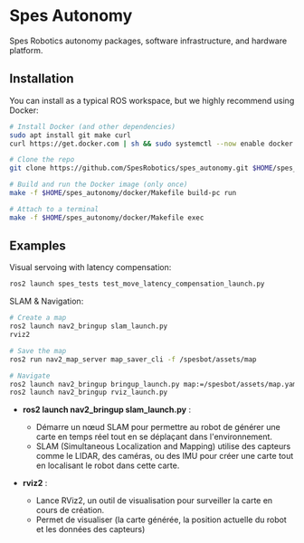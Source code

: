 # Spes Autonomy

Spes Robotics autonomy packages, software infrastructure, and hardware platform.

## Installation

You can install as a typical ROS workspace, but we highly recommend using Docker: 

```bash
# Install Docker (and other dependencies)
sudo apt install git make curl
curl https://get.docker.com | sh && sudo systemctl --now enable docker

# Clone the repo
git clone https://github.com/SpesRobotics/spes_autonomy.git $HOME/spes_autonomy

# Build and run the Docker image (only once)
make -f $HOME/spes_autonomy/docker/Makefile build-pc run

# Attach to a terminal
make -f $HOME/spes_autonomy/docker/Makefile exec
```

## Examples

Visual servoing with latency compensation:
```bash
ros2 launch spes_tests test_move_latency_compensation_launch.py
```

SLAM & Navigation:
```bash
# Create a map
ros2 launch nav2_bringup slam_launch.py
rviz2

# Save the map
ros2 run nav2_map_server map_saver_cli -f /spesbot/assets/map

# Navigate
ros2 launch nav2_bringup bringup_launch.py map:=/spesbot/assets/map.yaml
ros2 launch nav2_bringup rviz_launch.py
```
* **ros2 launch nav2_bringup slam_launch.py** :
   * Démarre un nœud SLAM pour permettre au robot de générer une carte en temps réel tout en se déplaçant dans l'environnement.
   * SLAM (Simultaneous Localization and Mapping) utilise des capteurs comme le LIDAR, des caméras, ou des IMU pour créer une carte tout en localisant le robot dans cette carte.

* **rviz2** :
   * Lance RViz2, un outil de visualisation pour surveiller la carte en cours de création.
   * Permet de visualiser (la carte générée, la position actuelle du robot et les données des capteurs)  
